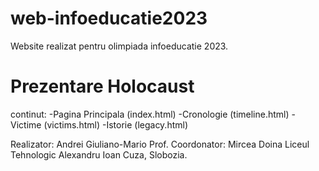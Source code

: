 # web-infoeducatie2023

Website realizat pentru olimpiada infoeducatie 2023.

# Prezentare Holocaust
  continut:
    -Pagina Principala (index.html)
    -Cronologie (timeline.html)
    -Victime (victims.html)
    -Istorie (legacy.html)
  
  
Realizator: Andrei Giuliano-Mario
Prof. Coordonator: Mircea Doina
Liceul Tehnologic Alexandru Ioan Cuza, Slobozia.
